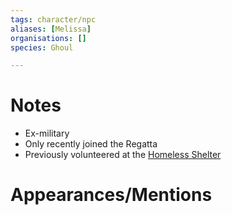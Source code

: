 ```yaml
---
tags: character/npc
aliases: [Melissa]
organisations: []
species: Ghoul

---
```


# Notes
- Ex-military
- Only recently joined the Regatta
- Previously volunteered at the [Homeless Shelter](../../Places/Boston/Homeless%20Shelter.md#)
# Appearances/Mentions

